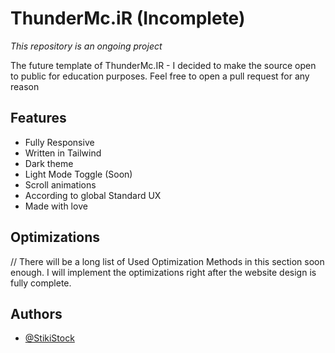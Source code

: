 
# ThunderMc.iR (Incomplete)

*This repository is an ongoing project*

The future template of ThunderMc.IR - I decided to make the source open to public for education purposes.
Feel free to open a pull request for any reason

## Features

- Fully Responsive
- Written in Tailwind
- Dark theme
- Light Mode Toggle (Soon)
- Scroll animations
- According to global Standard UX
- Made with love

## Optimizations

// There will be a long list of Used Optimization Methods in this section soon enough.
I will implement the optimizations right after the website design is fully complete.
## Authors

- [@StikiStock](https://www.stiki.ir)

